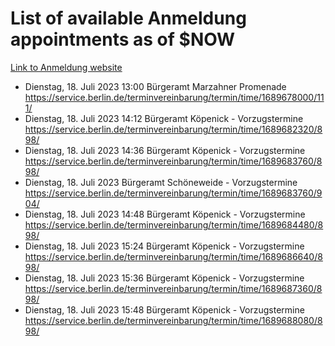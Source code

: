 # List of available Anmeldung appointments as of $NOW
[Link to Anmeldung website](https://service.berlin.de/terminvereinbarung/termin/tag.php?termin=1&anliegen[]=120686&dienstleisterlist=122210,122217,327316,122219,327312,122227,327314,122231,327346,122243,327348,122254,122252,329742,122260,329745,122262,329748,122271,327278,122273,327274,122277,327276,330436,122280,327294,122282,327290,122284,327292,122291,327270,122285,327266,122286,327264,122296,327268,150230,329760,122297,327286,122294,327284,122312,329763,122314,329775,122304,327330,122311,327334,122309,327332,317869,122281,327352,122279,329772,122283,122276,327324,122274,327326,122267,329766,122246,327318,122251,327320,122257,327322,122208,327298,122226,327300&herkunft=http%3A%2F%2Fservice.berlin.de%2Fdienstleistung%2F120686%2F)
- Dienstag, 18. Juli 2023 13:00 Bürgeramt Marzahner Promenade https://service.berlin.de/terminvereinbarung/termin/time/1689678000/111/
- Dienstag, 18. Juli 2023 14:12 Bürgeramt Köpenick - Vorzugstermine https://service.berlin.de/terminvereinbarung/termin/time/1689682320/898/
- Dienstag, 18. Juli 2023 14:36 Bürgeramt Köpenick - Vorzugstermine https://service.berlin.de/terminvereinbarung/termin/time/1689683760/898/
- Dienstag, 18. Juli 2023  Bürgeramt Schöneweide - Vorzugstermine https://service.berlin.de/terminvereinbarung/termin/time/1689683760/904/
- Dienstag, 18. Juli 2023 14:48 Bürgeramt Köpenick - Vorzugstermine https://service.berlin.de/terminvereinbarung/termin/time/1689684480/898/
- Dienstag, 18. Juli 2023 15:24 Bürgeramt Köpenick - Vorzugstermine https://service.berlin.de/terminvereinbarung/termin/time/1689686640/898/
- Dienstag, 18. Juli 2023 15:36 Bürgeramt Köpenick - Vorzugstermine https://service.berlin.de/terminvereinbarung/termin/time/1689687360/898/
- Dienstag, 18. Juli 2023 15:48 Bürgeramt Köpenick - Vorzugstermine https://service.berlin.de/terminvereinbarung/termin/time/1689688080/898/

